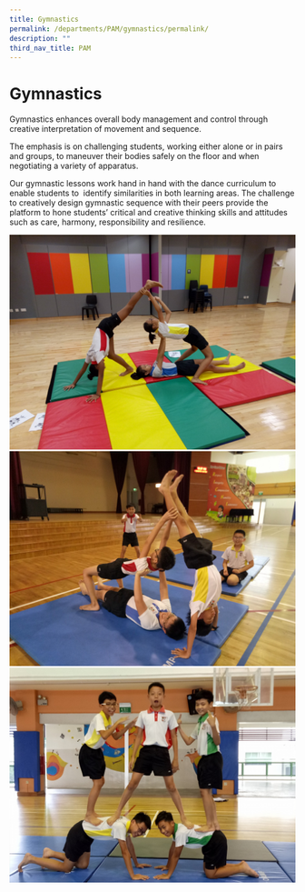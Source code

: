 ```yaml
---
title: Gymnastics
permalink: /departments/PAM/gymnastics/permalink/
description: ""
third_nav_title: PAM
---
```

Gymnastics
==========

Gymnastics enhances overall body management and control through creative interpretation of movement and sequence.

  

The emphasis is on challenging students, working either alone or in pairs and groups, to maneuver their bodies safely on the floor and when negotiating a variety of apparatus.

  

Our gymnastic lessons work hand in hand with the dance curriculum to enable students to  identify similarities in both learning areas. The challenge to creatively design gymnastic sequence with their peers provide the platform to hone students’ critical and creative thinking skills and attitudes such as care, harmony, responsibility and resilience.

![](/images/gymnastics_1.jpg)
![](/images/gymnastics_2.jpg)
![](/images/gymnastics_3.jpg)